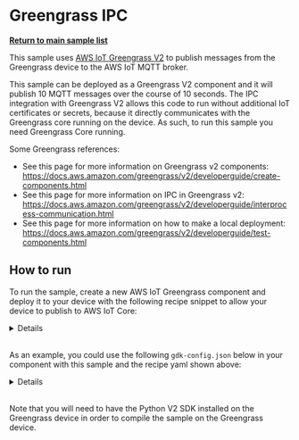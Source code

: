 # Greengrass IPC

[**Return to main sample list**](./README.md)

This sample uses [AWS IoT Greengrass V2](https://docs.aws.amazon.com/greengrass/index.html) to publish messages from the Greengrass device to the AWS IoT MQTT broker.

This sample can be deployed as a Greengrass V2 component and it will publish 10 MQTT messages over the course of 10 seconds. The IPC integration with Greengrass V2 allows this code to run without additional IoT certificates or secrets, because it directly communicates with the Greengrass core running on the device. As such, to run this sample you need Greengrass Core running.

Some Greengrass references:

* See this page for more information on Greengrass v2 components: https://docs.aws.amazon.com/greengrass/v2/developerguide/create-components.html
* See this page for more information on IPC in Greengrass v2: https://docs.aws.amazon.com/greengrass/v2/developerguide/interprocess-communication.html
* See this page for more information on how to make a local deployment: https://docs.aws.amazon.com/greengrass/v2/developerguide/test-components.html

## How to run

To run the sample, create a new AWS IoT Greengrass component and deploy it to your device with the following recipe snippet to allow your device to publish to AWS IoT Core:

<details>

```yaml
---
RecipeFormatVersion: "2020-01-25"
ComponentName: "GreengrassIPC"
ComponentVersion: "1.0.0"
ComponentDescription: "IPC Greengrass sample."
ComponentPublisher: "<ComponentPublisher>"
ComponentConfiguration:
DefaultConfiguration:
    accessControl:
    aws.greengrass.ipc.mqttproxy:
        software.amazon.awssdk.iotdevicesdk.GreengrassIPC:1:
        policyDescription: "Allows access to publish to all AWS IoT Core topics. For demonstration only - use best practices in a real application"
        operations:
            - aws.greengrass#PublishToIoTCore
        resources:
            - "*"
Manifests:
- Platform:
    os: all
    Artifacts:
    - URI: "<S3 Bucket URL>/GreengrassIPC/1.0.0/GreengrassIPC.zip"
    Lifecycle:
        RequiresPrivilege: true
        Run: "python3 -u {artifacts:path}/GreengrassIPC/main.py "
```

Replace the following with your information:
 * `<ComponentPublisher>` with the name you wish to publish your component under.
 * `<S3 Bucket URL>` with the S3 bucket URL for your account to store your Greengrass components under

You can add the following to the recipe `Manifest` snippet to install Python and `AWS IoT Device SDK v2 for Python` as a dependency on Linux:

```yaml
...
Manifests:
  - Platform:
      ...
      Lifecycle:
          Install:
            RequiresPrivilege: true
            Script: "apt-get update --quiet && apt-get --yes install python3 python3-pip && pip3 install awsiotsdk"
          ...
```

</details>
<br />

As an example, you could use the following `gdk-config.json` below in your component with this sample and the recipe yaml shown above:
<details>

```json
{
"component": {
    "software.amazon.awssdk.iotdevicesdk.GreengrassIPC": {
    "author": "<ComponentPublisher>",
    "version": "1.0.0",
    "build": {
        "build_system": "zip"
    },
    "publish": {
        "bucket": "<S3 Bucket URL>",
        "region": "<Region>"
    }
    }
},
"gdk_version": "1.0.0"
}
```

Replace the following with your information:
 * `<ComponentPublisher>` with the name you wish to publish your component under.
 * `<S3 Bucket URL>` with the S3 bucket URL for your account to store your Greengrass components under.
 * `<Region>` the region of your S3 bucket and Greengrass device.

</details>
<br />

Note that you will need to have the Python V2 SDK installed on the Greengrass device in order to compile the sample on the Greengrass device.
